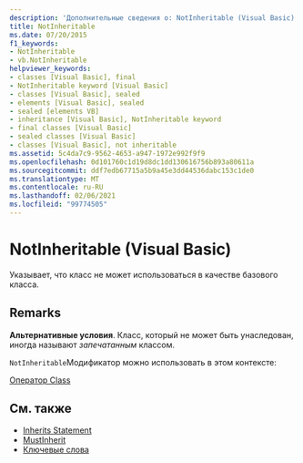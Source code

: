 ```yaml
---
description: 'Дополнительные сведения о: NotInheritable (Visual Basic)'
title: NotInheritable
ms.date: 07/20/2015
f1_keywords:
- NotInheritable
- vb.NotInheritable
helpviewer_keywords:
- classes [Visual Basic], final
- NotInheritable keyword [Visual Basic]
- classes [Visual Basic], sealed
- elements [Visual Basic], sealed
- sealed [elements VB]
- inheritance [Visual Basic], NotInheritable keyword
- final classes [Visual Basic]
- sealed classes [Visual Basic]
- classes [Visual Basic], not inheritable
ms.assetid: 5c4da7c9-9562-4653-a947-1972e992f9f9
ms.openlocfilehash: 0d101760c1d19d8dc1dd130616756b893a80611a
ms.sourcegitcommit: ddf7edb67715a5b9a45e3dd44536dabc153c1de0
ms.translationtype: MT
ms.contentlocale: ru-RU
ms.lasthandoff: 02/06/2021
ms.locfileid: "99774505"
---
```

# <a name="notinheritable-visual-basic"></a>NotInheritable (Visual Basic)

Указывает, что класс не может использоваться в качестве базового класса.  
  
## <a name="remarks"></a>Remarks  

 **Альтернативные условия**. Класс, который не может быть унаследован, иногда называют *запечатанным* классом.  
  
 `NotInheritable`Модификатор можно использовать в этом контексте:  
  
 [Оператор Class](../statements/class-statement.md)  
  
## <a name="see-also"></a>См. также

- [Inherits Statement](../statements/inherits-statement.md)
- [MustInherit](mustinherit.md)
- [Ключевые слова](../keywords/index.md)
